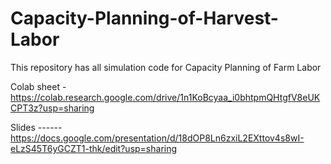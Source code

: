 # Capacity-Planning-of-Harvest-Labor
This repository has all simulation code for Capacity Planning of Farm Labor

Colab sheet - https://colab.research.google.com/drive/1n1KoBcyaa_i0bhtpmQHtgfV8eUKCPT3z?usp=sharing

Slides ------ https://docs.google.com/presentation/d/18dOP8Ln6zxiL2EXttov4s8wI-eLzS45T6yGCZT1-thk/edit?usp=sharing
